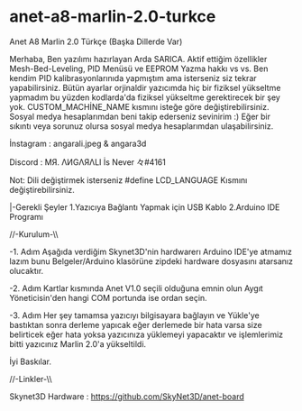 # anet-a8-marlin-2.0-turkce
Anet A8 Marlin 2.0 Türkçe (Başka Dillerde Var) 

Merhaba, Ben yazılımı hazırlayan Arda SARICA. Aktif ettiğim özellikler Mesh-Bed-Leveling, PID Menüsü ve EEPROM Yazma hakkı vs vs.
Ben kendim PID kalibrasyonlarınıda yapmıştım ama isterseniz siz tekrar yapabilirsiniz.
Bütün ayarlar orjinaldir yazıcımda hiç bir fiziksel yükseltme yapmadım bu yüzden kodlarda'da fiziksel yükseltme gerektirecek bir şey yok. 
CUSTOM_MACHİNE_NAME kısmını isteğe göre değiştirebilirsiniz.
Sosyal medya hesaplarımdan beni takip ederseniz sevinirim :)
Eğer bir sıkıntı veya sorunuz olursa sosyal medya hesaplarımdan ulaşabilirsiniz.

İnstagram : angarali.jpeg & angara3d

Discord : MЯ. ΛИGΛЯΛLI İs Never 々#4161

Not: Dili değiştirmek isterseniz #define LCD_LANGUAGE Kısmını değiştirebilirsiniz.

|-Gerekli Şeyler
1.Yazıcıya Bağlantı Yapmak için USB Kablo
2.Arduino IDE Programı

//-Kurulum-\\\
 
-1. Adım
Aşağıda verdiğim Skynet3D'nin hardwarerı Arduino IDE'ye atmamız lazım bunu Belgeler/Arduino klasörüne zipdeki hardware dosyasını atarsanız olucaktır.

-2. Adım
Kartlar kısmında Anet V1.0 seçili olduğuna emnin olun Aygıt Yöneticisin'den hangi COM portunda ise ordan seçin.

-3. Adım 
Her şey tamamsa yazıcıyı bilgisayara bağlayın ve Yükle'ye bastıktan sonra derleme yapıcak eğer derlemede bir hata varsa size belirticek eğer hata yoksa
yazıcınıza yüklemeyi yapacaktır ve işlemlerimiz bitti yazıcınız Marlin 2.0'a yükseltildi.

İyi Baskılar.



//-Linkler-\\\

Skynet3D Hardware : https://github.com/SkyNet3D/anet-board
